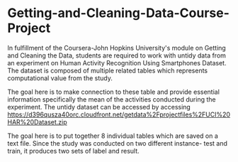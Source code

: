 # Getting-and-Cleaning-Data-Course-Project

In fulfillment of the Coursera-John Hopkins University's module on Getting and Cleaning the Data, students are required to
work with untidy data from an experiment on Human Activity Recognition Using Smartphones Dataset. The dataset is composed of
multiple related tables which represents computational value from the study.

The goal here is to make connection to these table and provide essential information specifically the mean of the activities 
conducted during the experiment. The untidy dataset can be accessed by accessing https://d396qusza40orc.cloudfront.net/getdata%2Fprojectfiles%2FUCI%20HAR%20Dataset.zip

The goal here is to put together 8 individual tables which are saved on a text file. Since the study was conducted on two 
different instance- test and train, it produces two sets of label and result.
